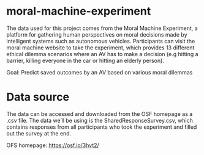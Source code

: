 # moral-machine-experiment

The data used for this project comes from the Moral Machine Experiment, a platform for gathering
human perspectives on moral decisions made by intelligent systems such as autonomous vehicles.
Participants can visit the moral machine website to take the experiment, which provides 13 different
ethical dilemma scenarios where an AV has to make a decision (e.g hitting a barrier, killing everyone in
the car or hitting an elderly person).

Goal: Predict saved outcomes by an AV based on various moral dilemmas

# Data source 
The data can be accessed and downloaded from the OSF homepage as a .csv file. The data we’ll be
using is the SharedResponseSurvey.csv, which contains responses from all participants who took the
experiment and filled out the survey at the end.

OFS homepage: https://osf.io/3hvt2/
